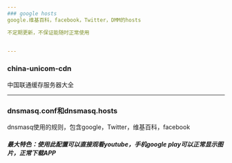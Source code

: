 ```yaml
---
### google hosts
google.维基百科，facebook，Twitter，DMM的hosts

不定期更新，不保证能随时正常使用


---
```

### china-unicom-cdn
中国联通缓存服务器大全

---
### dnsmasq.conf和dnsmasq.hosts
dnsmasq使用的规则，包含google，Twitter，维基百科，facebook

##### 最大特色：使用此配置可以直接观看youtube，手机google play可以正常显示图片，正常下载APP

